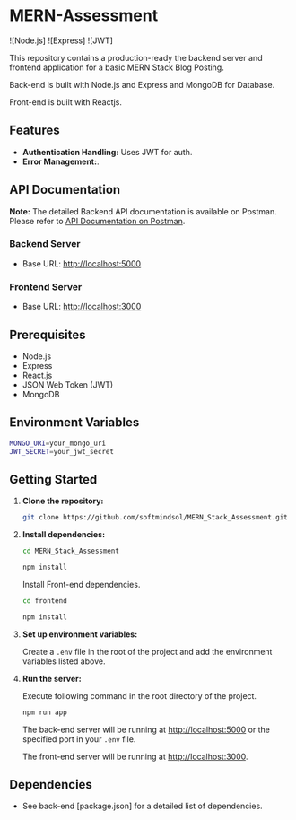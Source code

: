 # MERN-Assessment

![Node.js]
![Express]
![JWT]

 This repository contains a production-ready the backend server and frontend application for a basic MERN Stack Blog Posting.  
 
 Back-end is built with Node.js and Express and MongoDB for Database.

 Front-end is built with Reactjs. 


## Features

- **Authentication Handling:** Uses JWT for auth.
- **Error Management:**.



## API Documentation

**Note:** The detailed Backend API documentation is available on Postman. 
Please refer to [API Documentation on Postman]().

### Backend Server
- Base URL: [http://localhost:5000](http://localhost:5000)

### Frontend Server
- Base URL: [http://localhost:3000](http://localhost:3000)

## Prerequisites

- Node.js
- Express
- React.js
- JSON Web Token (JWT)
- MongoDB

## Environment Variables

```bash
MONGO_URI=your_mongo_uri
JWT_SECRET=your_jwt_secret 
```

## Getting Started

1. **Clone the repository:**

   ```bash
   git clone https://github.com/softmindsol/MERN_Stack_Assessment.git
   ```

2. **Install dependencies:**

   ```bash
   cd MERN_Stack_Assessment
   ```
   ```bash
   npm install
   ```

   Install Front-end dependencies.
   ```bash
   cd frontend
   ```

   ```bash
   npm install
   ```

3. **Set up environment variables:**

   Create a `.env` file in the root of the project and add the environment variables listed above.

4. **Run the server:**

    Execute following command in the root directory of the project.  

   ```bash
   npm run app
   ```

   The back-end server will be running at [http://localhost:5000](http://localhost:5000) or the specified port in your `.env` file.

   The front-end server will be running at [http://localhost:3000](http://localhost:3000).


## Dependencies

- See back-end [package.json] for a detailed list of dependencies.

